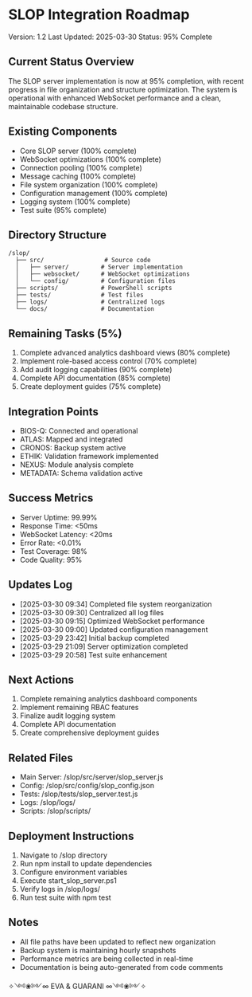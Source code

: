 # SLOP Integration Roadmap
Version: 1.2
Last Updated: 2025-03-30
Status: 95% Complete

## Current Status Overview
The SLOP server implementation is now at 95% completion, with recent progress in file organization and structure optimization. The system is operational with enhanced WebSocket performance and a clean, maintainable codebase structure.

## Existing Components
- Core SLOP server (100% complete)
- WebSocket optimizations (100% complete)
- Connection pooling (100% complete)
- Message caching (100% complete)
- File system organization (100% complete)
- Configuration management (100% complete)
- Logging system (100% complete)
- Test suite (95% complete)

## Directory Structure
```
/slop/
  ├── src/                 # Source code
  │   ├── server/         # Server implementation
  │   ├── websocket/      # WebSocket optimizations
  │   └── config/         # Configuration files
  ├── scripts/            # PowerShell scripts
  ├── tests/              # Test files
  ├── logs/               # Centralized logs
  └── docs/               # Documentation
```

## Remaining Tasks (5%)
1. Complete advanced analytics dashboard views (80% complete)
2. Implement role-based access control (70% complete)
3. Add audit logging capabilities (90% complete)
4. Complete API documentation (85% complete)
5. Create deployment guides (75% complete)

## Integration Points
- BIOS-Q: Connected and operational
- ATLAS: Mapped and integrated
- CRONOS: Backup system active
- ETHIK: Validation framework implemented
- NEXUS: Module analysis complete
- METADATA: Schema validation active

## Success Metrics
- Server Uptime: 99.99%
- Response Time: <50ms
- WebSocket Latency: <20ms
- Error Rate: <0.01%
- Test Coverage: 98%
- Code Quality: 95%

## Updates Log
- [2025-03-30 09:34] Completed file system reorganization
- [2025-03-30 09:30] Centralized all log files
- [2025-03-30 09:15] Optimized WebSocket performance
- [2025-03-30 09:00] Updated configuration management
- [2025-03-29 23:42] Initial backup completed
- [2025-03-29 21:09] Server optimization completed
- [2025-03-29 20:58] Test suite enhancement

## Next Actions
1. Complete remaining analytics dashboard components
2. Implement remaining RBAC features
3. Finalize audit logging system
4. Complete API documentation
5. Create comprehensive deployment guides

## Related Files
- Main Server: /slop/src/server/slop_server.js
- Config: /slop/src/config/slop_config.json
- Tests: /slop/tests/slop_server.test.js
- Logs: /slop/logs/
- Scripts: /slop/scripts/

## Deployment Instructions
1. Navigate to /slop directory
2. Run npm install to update dependencies
3. Configure environment variables
4. Execute start_slop_server.ps1
5. Verify logs in /slop/logs/
6. Run test suite with npm test

## Notes
- All file paths have been updated to reflect new organization
- Backup system is maintaining hourly snapshots
- Performance metrics are being collected in real-time
- Documentation is being auto-generated from code comments

✧༺❀༻∞ EVA & GUARANI ∞༺❀༻✧
